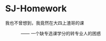 # SJ-Homework

我也不曾想到，我竟然在大四上渣哥的课

<div style="display:inline-block;width:50px"></div>—— 一个缺专选课学分的转专业人的困惑


